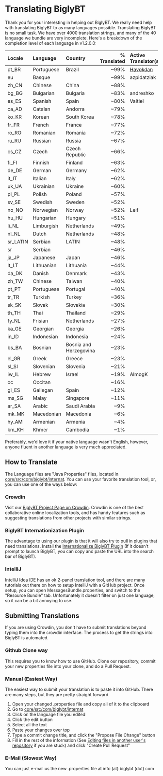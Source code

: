 # Translating BiglyBT

Thank you for your interesting in helping out BiglyBT.  We really need help with translating BiglyBT to as many languages possible.  Translating BiglyBT is no small task.  We have over 4000 translation strings, and many of the 40 language we bundle are very incomplete.  Here's a breakdown of the completion level of each language in v1.2.0.0:

| Locale | Language | Country | % Translated | Active Translator(s) |
|:---|:---|:---|---:|:---|
| pt_BR | Portuguese | Brazil | ~99% | [Havokdan](https://github.com/Havokdan) |
| eu | Basque |  | ~99% | azpidatziak |
| zh_CN | Chinese | China | ~88% |  |
| bg_BG | Bulgarian | Bulgaria | ~83% | andreshko |
| es_ES | Spanish | Spain | ~80% | Valtiel |
| ca_AD | Catalan | Andorra | ~79% |  |
| ko_KR | Korean | South Korea | ~78% |  |
| fr_FR | French | France | ~77% |  |
| ro_RO | Romanian | Romania | ~72% |  |
| ru_RU | Russian | Russia | ~67% |  |
| cs_CZ | Czech | Czech Republic | ~66% |  |
| fi_FI | Finnish | Finland | ~63% |  |
| de_DE | German | Germany | ~62% |  |
| it_IT | Italian | Italy | ~62% |  |
| uk_UA | Ukrainian | Ukraine | ~60% |  |
| pl_PL | Polish | Poland | ~57% |  |
| sv_SE | Swedish | Sweden | ~52% |  |
| no_NO | Norwegian | Norway | ~52% | Leif |
| hu_HU | Hungarian | Hungary | ~51% |  |
| li_NL | Limburgish | Netherlands | ~49% |  |
| nl_NL | Dutch | Netherlands | ~48% |  |
| sr_LATIN | Serbian | LATIN | ~48% |  |
| sr | Serbian |  | ~46% |  |
| ja_JP | Japanese | Japan | ~46% |  |
| lt_LT | Lithuanian | Lithuania | ~44% |  |
| da_DK | Danish | Denmark | ~43% |  |
| zh_TW | Chinese | Taiwan | ~40% |  |
| pt_PT | Portuguese | Portugal | ~40% |  |
| tr_TR | Turkish | Turkey | ~36% |  |
| sk_SK | Slovak | Slovakia | ~30% |  |
| th_TH | Thai | Thailand | ~29% |  |
| fy_NL | Frisian | Netherlands | ~27% |  |
| ka_GE | Georgian | Georgia | ~26% |  |
| in_ID | Indonesian | Indonesia | ~24% |  |
| bs_BA | Bosnian | Bosnia and Herzegovina | ~23% |  |
| el_GR | Greek | Greece | ~23% |  |
| sl_SI | Slovenian | Slovenia | ~21% |  |
| iw_IL | Hebrew | Israel | ~19% | AlmogK |
| oc | Occitan |  | ~16% |  |
| gl_ES | Gallegan | Spain | ~12% |  |
| ms_SG | Malay | Singapore | ~11% |  |
| ar_SA | Arabic | Saudi Arabia | ~9% |  |
| mk_MK | Macedonian | Macedonia | ~6% |  |
| hy_AM | Armenian | Armenia | ~4% |  |
| km_KH | Khmer | Cambodia | ~1% |  

Preferably, we'd love it if your native language wasn't English, however, anyone fluent in another language is very much appreciated.

## How to Translate

The Language files are "Java Properties" files, located in [core/src/com/biglybt/internat](core/src/com/biglybt/internat).  You can use your favorite translation tool, or, you can use one of the ways below:

### Crowdin

Visit our [BiglyBT Project Page on Crowdin](https://crowdin.com/projects/BiglyBT).  Crowdin is one of the best collaborative online localization tools, and has handy features such as suggesting translations from other projects with similar strings.


### BiglyBT Internationization Plugin

The advantage to using our plugin is that it will also try to pull in plugins that need translations.  Install the [Internationalize BiglyBT Plugin](https://plugins.biglybt.com/#i18nAZ) (If it doesn't prompt to launch BiglyBT, you can copy and paste the URL into the search bar of BiglyBT).

### IntelliJ

IntelliJ Idea IDE has an ok 2-panel translation tool, and there are many tutorials out there on how to setup IntelliJ with a GitHub project.  Once setup, you can open MessagesBundle.properties, and switch to the "Resource Bundle" tab.  Unfortunately it doesn't filter on just one language, so it can be a bit annoying to use.

## Submitting Translations

If you are using Crowdin, you don't have to submit translations beyond typing them into the crowdin interface.  The process to get the strings into BiglyBT is automated.

### Github Clone way

This requires you to know how to use GitHub.  Clone our repository, commit your new properties file into your clone, and do a Pull Request.

### Manual (Easiest Way)

The easiest way to submit your translation is to paste it into GitHub.  There are many steps, but they are pretty straight forward.

1. Open your changed .properties file and copy all of it to the clipboard
1. Go to [core/src/com/biglybt/internat](core/src/com/biglybt/internat)
1. Click on the language file you edited
1. Click the edit button
1. Select all the text
1. Paste your changes over top
1. Type a commit change title, and click the "Propose File Change" button
1. Fill in the rest of the information (See [Editing files in another user's repository](https://help.github.com/articles/editing-files-in-another-user-s-repository/) if you are stuck) and click "Create Pull Request"

### E-Mail (Slowest Way)

You can just e-mail us the new .properties file at info (at) biglybt (dot) com
